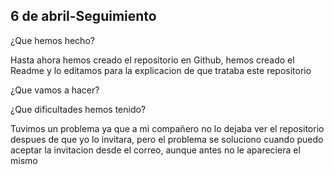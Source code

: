 ## 6 de abril-Seguimiento

¿Que hemos hecho?

Hasta ahora hemos creado el repositorio en Github, hemos creado el Readme y lo editamos para la explicacion de que trataba este repositorio

¿Que vamos a hacer?



¿Que dificultades hemos tenido?

Tuvimos un problema ya que a mi compañero no lo dejaba ver el repositorio despues de que yo lo invitara, pero el problema se soluciono cuando puedo aceptar la invitacion desde el correo, aunque antes no le apareciera el mismo
